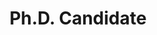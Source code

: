 ---
name: Athanasios Athanassiadis
event: June 2018
title: Ph.D. Candidate
institution: MIT Mechanical Engineering & Communication Lab
portrait: '/img/athanasios-athanassiadis.jpg'
bio:
---
